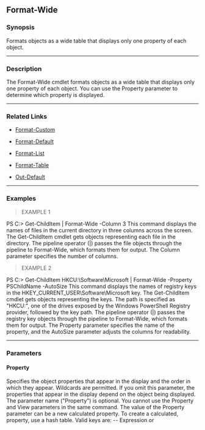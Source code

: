 Format-Wide
-----------

### Synopsis
Formats objects as a wide table that displays only one property of each object.

---

### Description

The Format-Wide cmdlet formats objects as a wide table that displays only one property of each object. You can use the Property parameter to determine which property is displayed.

---

### Related Links
* [Format-Custom](Format-Custom)

* [Format-Default](Format-Default)

* [Format-List](Format-List)

* [Format-Table](Format-Table)

* [Out-Default](Out-Default)

---

### Examples
> EXAMPLE 1

PS C:\> Get-ChildItem | Format-Wide -Column 3
This command displays the names of files in the current directory in three columns across the screen. The Get-ChildItem cmdlet gets objects representing each file in the directory. The pipeline operator (|) passes the file objects through the pipeline to Format-Wide, which formats them for output. The Column parameter specifies the number of columns.
> EXAMPLE 2

PS C:\> Get-ChildItem HKCU:\Software\Microsoft | Format-Wide -Property PSChildName -AutoSize
This command displays the names of registry keys in the HKEY_CURRENT_USER\Software\Microsoft key. The Get-ChildItem cmdlet gets objects representing the keys. The path is specified as "HKCU:", one of the drives exposed by the Windows PowerShell Registry provider, followed by the key path. The pipeline operator (|) passes the registry key objects through the pipeline to Format-Wide, which formats them for output. The Property parameter specifies the name of the property, and the AutoSize parameter adjusts the columns for readability.

---

### Parameters
#### **Property**
Specifies the object properties that appear in the display and the order in which they appear. Wildcards are permitted.
If you omit this parameter, the properties that appear in the display depend on the object being displayed. The parameter name ("Property") is optional. You cannot use the Property and View parameters in the same command.
The value of the Property parameter can be a new calculated property. To create a calculated, property, use a hash table. Valid keys are:
-- Expression <string> or <script block>
-- FormatString <string>

|Type      |Required|Position|PipelineInput|
|----------|--------|--------|-------------|
|`[Object]`|false   |0       |false        |

#### **AutoSize**
Adjusts the column size and number of columns based on the width of the data. By default, the column size and number are determined by the view. You cannot use the AutoSize and Column parameters in the same command.

|Type      |Required|Position|PipelineInput|
|----------|--------|--------|-------------|
|`[Switch]`|false   |named   |false        |

#### **Column**
Specifies the number of columns in the display. You cannot use the AutoSize and Column parameters in the same command.

|Type     |Required|Position|PipelineInput|
|---------|--------|--------|-------------|
|`[Int32]`|false   |named   |false        |

#### **GroupBy**
Formats the output in groups based on a shared property or value. Enter an expression or a property of the output.
The value of the GroupBy parameter can be a new calculated property. To create a calculated, property, use a hash table. Valid keys are:
-- Name (or Label) <string>
-- Expression <string> or <script block>
-- FormatString <string>

|Type      |Required|Position|PipelineInput|
|----------|--------|--------|-------------|
|`[Object]`|false   |named   |false        |

#### **View**
Specifies the name of an alternate table format or "view." You cannot use the Property and View parameters in the same command.

|Type      |Required|Position|PipelineInput|
|----------|--------|--------|-------------|
|`[String]`|false   |named   |false        |

#### **ShowError**
Sends errors through the pipeline. This parameter is rarely used, but can be used as a debugging aid when you are formatting expressions in a Format-Wide command, and the expressions do not appear to be working. The following shows an example of the results of adding the ShowError parameter with an expression.
PS > Get-Date | Format-Wide DayOfWeek,{ $_ / $null } -ShowError
DayOfWeek $_ / $null
--------- ------------
Wednesday
Failed to evaluate expression " $_ / $null ".
 + CategoryInfo : InvalidArgument: (10/30/2013 2:28:07 PM:PSObject) [], RuntimeException
 + FullyQualifiedErrorId : mshExpressionError

|Type      |Required|Position|PipelineInput|
|----------|--------|--------|-------------|
|`[Switch]`|false   |named   |false        |

#### **DisplayError**
Displays errors at the command line. This parameter is rarely used, but can be used as a debugging aid when you are formatting expressions in a Format-Wide command, and the expressions do not appear to be working. The following shows an example of the results of adding the DisplayError parameter with an expression.
PS > Get-Date | Format-Wide DayOfWeek,{ $_ / $null } -ShowError
DayOfWeek  $_ / $null
--------- ------------
Wednesday #ERR

|Type      |Required|Position|PipelineInput|
|----------|--------|--------|-------------|
|`[Switch]`|false   |named   |false        |

#### **Force**
Overrides restrictions that prevent the command from succeeding, just so the changes do not compromise security. For example, Force will override the read-only attribute or create directories to complete a file path, but it will not attempt to change file permissions.

|Type      |Required|Position|PipelineInput|
|----------|--------|--------|-------------|
|`[Switch]`|false   |named   |false        |

#### **Expand**
Formats the collection object, as well as the objects in the collection. This parameter is designed to format objects that support the ICollection (System.Collections) interface. The default value is EnumOnly.
Valid values are:
-- EnumOnly: Displays the properties of the objects in the collection.
-- CoreOnly: Displays the properties of the collection object.
-- Both: Displays the properties of the collection object and the properties of objects in the collection.
Valid Values:

* CoreOnly
* EnumOnly
* Both

|Type      |Required|Position|PipelineInput|
|----------|--------|--------|-------------|
|`[String]`|false   |named   |false        |

#### **InputObject**
Specifies the objects to be formatted. Enter a variable that contains the objects, or type a command or expression that gets the objects.

|Type        |Required|Position|PipelineInput |
|------------|--------|--------|--------------|
|`[PSObject]`|false   |named   |true (ByValue)|

#### **PersistWhenOutput**
When formatting objects that are stored in a variable, persists the format information on those objects even after it is rendered in the console. By default, format information is removed from objects when it is rendered in the console.

|Type      |Required|Position|PipelineInput|Aliases|
|----------|--------|--------|-------------|-------|
|`[Switch]`|false   |named   |false        |Sticky |

---

### Inputs
PSObject

You can pipe any object to Format-Wide.

---

### Outputs
* [Management.Automation.PSObject](https://learn.microsoft.com/en-us/dotnet/api/System.Management.Automation.PSObject)

---

### Notes
You can also refer to Format-Wide by its built-in alias, "fw". For more information, see about_Aliases.

The GroupBy parameter assumes that the objects are sorted. Before using Format-Custom to group the objects, use Sort-Object to sort them.

The -View parameter lets you specify an alternate format for the table. You can use the views defined in the *.format.PS1XML files in the Windows PowerShell 
directory or you can create your own views in new PS1XML files and use the Update-FormatData cmdlet to include them in Windows PowerShell.

The alternate view for the View parameter must use table format; if it does not, the command fails. If the alternate view is a list, use Format-List. If the 
alternate view is neither a list nor a table, use Format-Custom.

---

### Syntax
```PowerShell
Format-Wide [[-Property] <Object>] [-AutoSize <SwitchParameter>] [-Column <Int32>] [-GroupBy <Object>] [-View <String>] [-ShowError <SwitchParameter>] 
```
```PowerShell
[-DisplayError <SwitchParameter>] [-Force <SwitchParameter>] [-Expand <String>] [-InputObject <PSObject>] [-PersistWhenOutput <SwitchParameter>] [<CommonParameters>]
```
